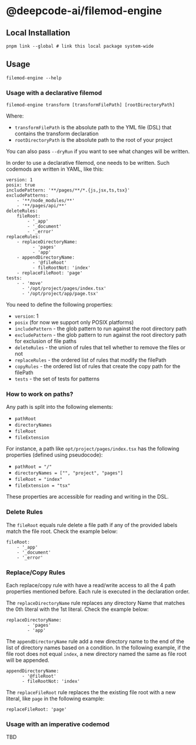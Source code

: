 # @deepcode-ai/filemod-engine

## Local Installation
    pnpm link --global # link this local package system-wide

## Usage

    filemod-engine --help

### Usage with a declarative filemod

    filemod-engine transform [transformFilePath] [rootDirectoryPath]

Where:
* `transformFilePath` is the absolute path to the YML file (DSL) that contains the transform declaration
* `rootDirectoryPath` is the absolute path to the root of your project

You can also pass `--dryRun` if you want to see what changes will be written.

In order to use a declarative filemod, one needs to be written. Such codemods are written in YAML, like this:

```
version: 1
posix: true
includePattern: '**/pages/**/*.{js,jsx,ts,tsx}'
excludePatterns:
    - '**/node_modules/**'
    - '**/pages/api/**'
deleteRules:
    fileRoot:
        - '_app'
        - '_document'
        - '_error'
replaceRules:
    - replaceDirectoryName:
          - 'pages'
          - 'app'
    - appendDirectoryName:
          - '@fileRoot'
          - fileRootNot: 'index'
    - replaceFileRoot: 'page'
tests:
    - - 'move'
      - '/opt/project/pages/index.tsx'
      - '/opt/project/app/page.tsx'
```

You need to define the following properties:
* `version`: 1
* `posix` (for now we support only POSIX platforms)
* `includePattern` - the glob pattern to run against the root directory path
* `excludePattern` - the glob pattern to run against the root directory path for exclusion of file paths
* `deleteRules` - the union of rules that tell whether to remove the files or not
* `replaceRules` - the ordered list of rules that modify the filePath
* `copyRules` - the ordered list of rules that create the copy path for the filePath
* `tests` - the set of tests for patterns

### How to work on paths?

Any path is split into the following elements:
* `pathRoot`
* `directoryNames`
* `fileRoot`
* `fileExtension`

For instance, a path like `opt/project/pages/index.tsx` has the following properties (defined using pseudocode):
* `pathRoot = "/"`
* `directoryNames = ["", "project", "pages"]`
* `fileRoot = "index"`
* `fileExtension = "tsx"`

These properties are accessible for reading and writing in the DSL.

### Delete Rules

The `fileRoot` equals rule delete a file path if any of the provided labels match the file root. Check the example below:

    fileRoot:
        - '_app'
        - '_document'
        - '_error'

### Replace/Copy Rules

Each replace/copy rule with have a read/write access to all the 4 path properties mentioned before. Each rule is executed in the declaration order.

The `replaceDirectoryName` rule replaces any directory Name that matches the 0th literal with the 1st literal. Check the example below:
    
    replaceDirectoryName:
            - 'pages'
            - 'app'
 
The `appendDirectoryName` rule add a new directory name to the end of the list of directory names based on a condition. In the following example, if the file root does not equal `index`, a new directory named the same as file root will be appended.

    appendDirectoryName:
          - '@fileRoot'
          - fileRootNot: 'index'

The `replaceFileRoot` rule replaces the the existing file root with a new literal, like `page` in the following example:
    
    replaceFileRoot: 'page'

### Usage with an imperative codemod

TBD
